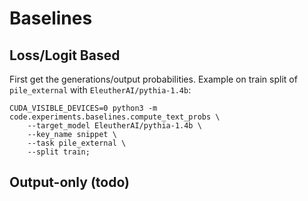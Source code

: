 # Baselines

## Loss/Logit Based

First get the generations/output probabilities. Example on train split of `pile_external` with `EleutherAI/pythia-1.4b`:

```
CUDA_VISIBLE_DEVICES=0 python3 -m code.experiments.baselines.compute_text_probs \
    --target_model EleutherAI/pythia-1.4b \
    --key_name snippet \
    --task pile_external \
    --split train;
```

## Output-only (todo)
